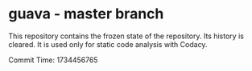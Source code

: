 # guava - master branch

This repository contains the frozen state of the repository.
Its history is cleared. It is used only for static code
analysis with Codacy.

Commit Time: 1734456765